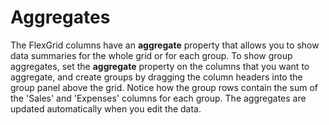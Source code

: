 Aggregates
==========

The FlexGrid columns have an **aggregate** property that allows you to show data summaries for the whole grid or for each group. To show group aggregates, set the **aggregate** property on the columns that you want to aggregate, and create groups by dragging the column headers into the group panel above the grid. Notice how the group rows contain the sum of the 'Sales' and 'Expenses' columns for each group. The aggregates are updated automatically when you edit the data.
